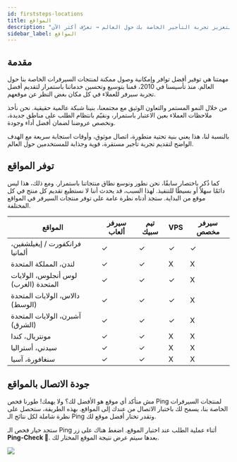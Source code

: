 ```yaml
---
id: firststeps-locations
title: المواقع
description: "اكتشف حلول السيرفرات العالمية المُحسّنة للأداء والموثوقية لتعزيز تجربة التأجير الخاصة بك حول العالم → تعرّف أكثر الآن"
sidebar_label: المواقع
---
```




## مقدمة

مهمتنا هي توفير أفضل توافر وإمكانية وصول ممكنة لمنتجات السيرفرات الخاصة بنا حول العالم. منذ تأسيسنا في 2010، قمنا بتوسيع وتحسين خدماتنا باستمرار لتقديم أفضل تجربة سيرفر للعملاء في كل مكان بغض النظر عن موقعهم.  

من خلال النمو المستمر والتعاون الوثيق مع مجتمعنا، بنينا شبكة عالمية حقيقية. نحن نأخذ ملاحظات العملاء بعين الاعتبار باستمرار، ونقيّم بانتظام الطلب على مناطق جديدة، ونخصص عروضنا لضمان أفضل أداء وجودة.  

بالنسبة لنا، هذا يعني بنية تحتية متطورة، اتصال موثوق، وأوقات استجابة سريعة مع الهدف الواضح لتقديم تجربة تأجير مستقرة، قوية وجذابة للمستخدمين حول العالم.



## توفر المواقع

كما ذُكر باختصار سابقًا، نحن نطور ونوسع نطاق منتجاتنا باستمرار. ومع ذلك، هذا ليس دائمًا سهلاً أو بسيطًا للتنفيذ. لهذا السبب، قد يحدث أننا لا نستطيع تقديم كل منتج في كل موقع من البداية. ستجد أدناه نظرة عامة على توفر منتجات السيرفر في المواقع المختلفة. 

| المواقع                 | سيرفر ألعاب | تيم سبيك | VPS | سيرفر مخصص |
| ----------------------- | ---------- | --------- | ----------- | ---------------- |
| فرانكفورت / إيغيلشفين، ألمانيا | ✓          | ✓         | ✓           | ✓                |
| لندن، المملكة المتحدة    | ✓          | ✓         | X           | X                |
| لوس أنجلوس، الولايات المتحدة (الغرب) | ✓          | ✓         | ✓           | X                |
| دالاس، الولايات المتحدة (الوسط) | ✓          | ✓         | ✓           | X                |
| آشبرن، الولايات المتحدة (الشرق) | ✓          | ✓         | ✓           | X                |
| مونتريال، كندا          | ✓          | ✓         | X           | X                |
| سيدني، أستراليا         | ✓          | ✓         | X           | X                |
| سنغافورة، آسيا          | ✓          | ✓         | X           | X                |



## جودة الاتصال بالمواقع

مش متأكد أي موقع هو الأفضل لك؟ ولا يهمك! طورنا فحص Ping لمنتجات السيرفرات الخاصة بنا، يسمح لك باختبار الاتصال من عندك إلى المواقع. بهذه الطريقة، ستحصل على نظرة شاملة لكل نتائج الـ Ping وتقدر تختار أفضل موقع لك. 

ستجد خيار فحص الـ Ping أثناء عملية الطلب عند اختيار الموقع. اضغط هناك على زر **Ping-Check 🚀**. بعدها سيتم عرض نتيجة الموقع المختار لك. 

![](https://screensaver01.zap-hosting.com/index.php/s/9q9X3tFrjbWkitD/preview)